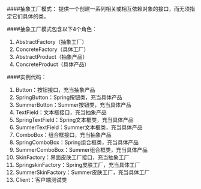 ####抽象工厂模式：
提供一个创建一系列相关或相互依赖对象的接口，而无须指定它们具体的类。

####抽象工厂模式包含以下4个角色：
1. AbstractFactory（抽象工厂）
2. ConcreteFactory（具体工厂）
3. AbstractProduct（抽象产品）
4. ConcreteProduct（具体产品）

####实例代码：
1. Button：按钮接口，充当抽象产品
2. SpringButton：Spring按钮类，充当具体产品
3. SummerButton：Summer按钮类，充当具体产品
4. TextField：文本框接口，充当抽象产品
5. SpringTextField：Spring文本框类，充当具体产品
6. SummerTextField：Summer文本框类，充当具体产品
7. ComboBox：组合框接口，充当抽象产品
8. SpringComboBox：Spring组合框类，充当具体产品
9. SummerComboBox：Summer组合框类，充当具体产品
10. SkinFactory：界面皮肤工厂接口，充当抽象工厂
11. SpringskinFactory：Spring皮肤工厂，充当具体工厂
12. SummerSkinFactory：Summer皮肤工厂，充当具体工厂
13. Client：客户端测试类


